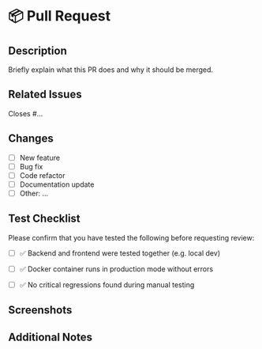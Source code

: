 # 📦 Pull Request

## Description

Briefly explain what this PR does and why it should be merged.

## Related Issues

Closes #...

## Changes

- [ ] New feature
- [ ] Bug fix
- [ ] Code refactor
- [ ] Documentation update
- [ ] Other: ...

## Test Checklist

Please confirm that you have tested the following before requesting review:

- [ ] ✅ Backend and frontend were tested together (e.g. local dev)
- [ ] ✅ Docker container runs in production mode without errors
- [ ] ✅ No critical regressions found during manual testing


## Screenshots

<!-- Add screenshots or code snippets here -->

## Additional Notes

<!-- Anything else the reviewer should know -->
